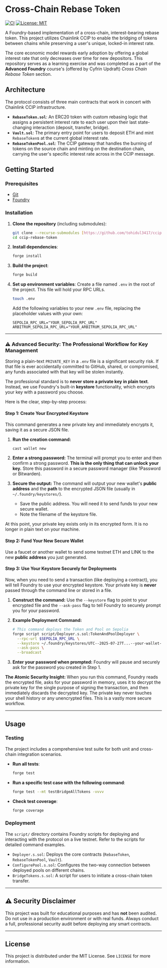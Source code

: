 # Cross-Chain Rebase Token

[![CI](https://github.com/tohidul3417/ccip-rebase-token/actions/workflows/test.yml/badge.svg)](https://github.com/tohidul3417/ccip-rebase-token/actions/workflows/test.yml)
[![License: MIT](https://img.shields.io/badge/License-MIT-yellow.svg)](https://opensource.org/licenses/MIT)

A Foundry-based implementation of a cross-chain, interest-bearing rebase token. This project utilizes Chainlink CCIP to enable the bridging of tokens between chains while preserving a user's unique, locked-in interest rate.

The core economic model rewards early adoption by offering a global interest rate that only decreases over time for new depositors. This repository serves as a learning exercise and was completed as a part of the **Advanced Foundry** course's (offered by Cyfrin Updraft) *Cross Chain Rebase Token* section.

## Architecture

The protocol consists of three main contracts that work in concert with Chainlink CCIP infrastructure.

* **`RebaseToken.sol`**: An ERC20 token with custom rebasing logic that assigns a persistent interest rate to each user upon their last state-changing interaction (deposit, transfer, bridge).
* **`Vault.sol`**: The primary entry point for users to deposit ETH and mint `RebaseToken`s at the current global interest rate.
* **`RebaseTokenPool.sol`**: The CCIP gateway that handles the burning of tokens on the source chain and minting on the destination chain, carrying the user's specific interest rate across in the CCIP message.

## Getting Started

### Prerequisites

  * [Git](https://git-scm.com/book/en/v2/Getting-Started-Installing-Git)
  * [Foundry](https://getfoundry.sh/)

### Installation

1.  **Clone the repository** (including submodules):

    ```bash
    git clone --recurse-submodules [https://github.com/tohidul3417/ccip-rebase-token.git](https://github.com/tohidul3417/ccip-rebase-token.git)
    cd ccip-rebase-token
    ```

2.  **Install dependencies**:

    ```bash
    forge install
    ```

3.  **Build the project**:

    ```bash
    forge build
    ```

4.  **Set up environment variables**:
    Create a file named `.env` in the root of the project. This file will hold your RPC URLs.

    ```bash
    touch .env
    ```

    Add the following variables to your new `.env` file, replacing the placeholder values with your own:

    ```
    SEPOLIA_RPC_URL="YOUR_SEPOLIA_RPC_URL"
    ARBITRUM_SEPOLIA_RPC_URL="YOUR_ARBITRUM_SEPOLIA_RPC_URL"
    ```

-----

### ⚠️ Advanced Security: The Professional Workflow for Key Management

Storing a plain-text `PRIVATE_KEY` in a `.env` file is a significant security risk. If that file is ever accidentally committed to GitHub, shared, or compromised, any funds associated with that key will be stolen instantly.

The professional standard is to **never store a private key in plain text**. Instead, we use Foundry's built-in **keystore** functionality, which encrypts your key with a password you choose.

Here is the clear, step-by-step process:

#### **Step 1: Create Your Encrypted Keystore**

This command generates a new private key and immediately encrypts it, saving it as a secure JSON file.

1.  **Run the creation command:**

    ```bash
    cast wallet new
    ```

2.  **Enter a strong password:**
    The terminal will prompt you to enter and then confirm a strong password. **This is the only thing that can unlock your key.** Store this password in a secure password manager (like 1Password or Bitwarden).

3.  **Secure the output:**
    The command will output your new wallet's **public address** and the **path** to the encrypted JSON file (usually in `~/.foundry/keystores/`).

      * Save the public address. You will need it to send funds to your new secure wallet.
      * Note the filename of the keystore file.

At this point, your private key exists only in its encrypted form. It is no longer in plain text on your machine.

#### **Step 2: Fund Your New Secure Wallet**

Use a faucet or another wallet to send some testnet ETH and LINK to the new **public address** you just generated.

#### **Step 3: Use Your Keystore Securely for Deployments**

Now, when you need to send a transaction (like deploying a contract), you will tell Foundry to use your encrypted keystore. Your private key is **never** passed through the command line or stored in a file.

1.  **Construct the command:**
    Use the `--keystore` flag to point to your encrypted file and the `--ask-pass` flag to tell Foundry to securely prompt you for your password.

2.  **Example Deployment Command:**

    ```bash
    # This command deploys the Token and Pool on Sepolia
    forge script script/Deployer.s.sol:TokenAndPoolDeployer \
      --rpc-url $SEPOLIA_RPC_URL \
      --keystore ~/.foundry/keystores/UTC--2025-07-27T...--your-wallet-address.json \
      --ask-pass \
      --broadcast
    ```

3.  **Enter your password when prompted:**
    Foundry will pause and securely ask for the password you created in Step 1.

**The Atomic Security Insight:** When you run this command, Foundry reads the encrypted file, asks for your password in memory, uses it to decrypt the private key for the single purpose of signing the transaction, and then immediately discards the decrypted key. The private key never touches your shell history or any unencrypted files. This is a vastly more secure workflow.

-----

## Usage

### Testing

The project includes a comprehensive test suite for both unit and cross-chain integration scenarios.

  * **Run all tests**:
    ```bash
    forge test
    ```
  * **Run a specific test case with the following command**:
    ```bash
    forge test --mt testBridgeAllTokens -vvvv
    ```
  * **Check test coverage**:
    ```bash
    forge coverage
    ```

### Deployment

The `script/` directory contains Foundry scripts for deploying and interacting with the protocol on a live testnet. Refer to the scripts for detailed command examples.

  * `Deployer.s.sol`: Deploys the core contracts (`RebaseToken`, `RebaseTokenPool`, `Vault`).
  * `ConfigurePool.s.sol`: Configures the two-way connection between deployed pools on different chains.
  * `BridgeTokens.s.sol`: A script for users to initiate a cross-chain token transfer.

-----

## ⚠️ Security Disclaimer

This project was built for educational purposes and has **not** been audited. Do not use in a production environment or with real funds. Always conduct a full, professional security audit before deploying any smart contracts.

-----

## License

This project is distributed under the MIT License. See `LICENSE` for more information.
